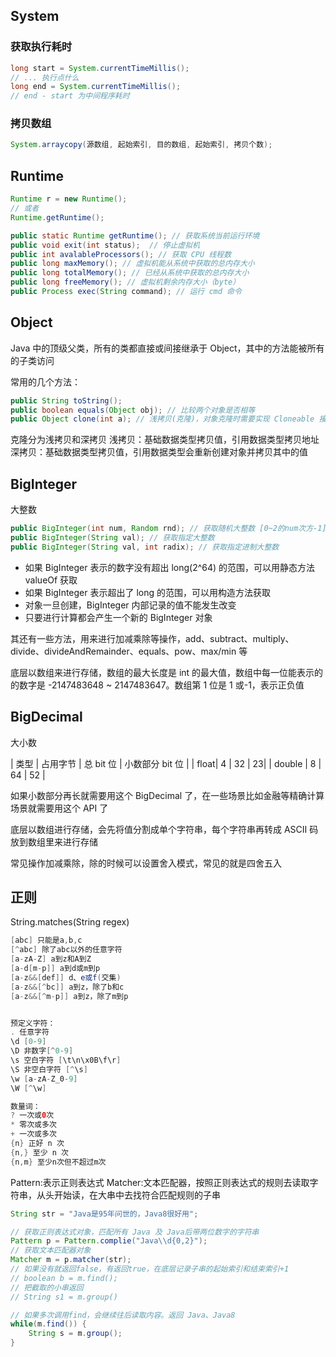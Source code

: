 ## System

### 获取执行耗时

```java
long start = System.currentTimeMillis();
// ... 执行点什么
long end = System.currentTimeMillis();
// end - start 为中间程序耗时
```

### 拷贝数组

```java
System.arraycopy(源数组, 起始索引, 目的数组, 起始索引, 拷贝个数);
```

## Runtime

```java
Runtime r = new Runtime();
// 或者
Runtime.getRuntime();
```

```java
public static Runtime getRuntime(); // 获取系统当前运行环境
public void exit(int status);  // 停止虚拟机
public int avalableProcessors(); // 获取 CPU 线程数
public long maxMemory(); // 虚拟机能从系统中获取的总内存大小
public long totalMemory(); // 已经从系统中获取的总内存大小
public long freeMemory(); // 虚拟机剩余内存大小（byte）
public Process exec(String command); // 运行 cmd 命令
```

## Object

Java 中的顶级父类，所有的类都直接或间接继承于 Object，其中的方法能被所有的子类访问

常用的几个方法：

```java
public String toString();
public boolean equals(Object obj); // 比较两个对象是否相等
public Object clone(int a); // 浅拷贝(克隆)，对象克隆时需要实现 Cloneable 接口，并且需要重写 Clone 方法，然后调用 super.clone()，如果需要深拷贝则需要自己实现或用第三方包
```

克隆分为浅拷贝和深拷贝
浅拷贝：基础数据类型拷贝值，引用数据类型拷贝地址
深拷贝：基础数据类型拷贝值，引用数据类型会重新创建对象并拷贝其中的值

## BigInteger

大整数

```java
public BigInteger(int num, Random rnd); // 获取随机大整数 [0~2的num次方-1]
public BigInteger(String val); // 获取指定大整数
public BigInteger(String val, int radix); // 获取指定进制大整数
```

- 如果 BigInteger 表示的数字没有超出 long(2^64) 的范围，可以用静态方法 valueOf 获取
- 如果 BigInteger 表示超出了 long 的范围，可以用构造方法获取
- 对象一旦创建，BigInteger 内部记录的值不能发生改变
- 只要进行计算都会产生一个新的 BigInteger 对象

其还有一些方法，用来进行加减乘除等操作，add、subtract、multiply、divide、divideAndRemainder、equals、pow、max/min 等

底层以数组来进行存储，数组的最大长度是 int 的最大值，数组中每一位能表示的的数字是 -2147483648 ~ 2147483647。数组第 1 位是 1 或-1，表示正负值

## BigDecimal

大小数

| 类型 | 占用字节 | 总 bit 位 | 小数部分 bit 位 |
| float| 4 | 32 | 23|
| double | 8 | 64 | 52 |

如果小数部分再长就需要用这个 BigDecimal 了，在一些场景比如金融等精确计算场景就需要用这个 API 了

底层以数组进行存储，会先将值分割成单个字符串，每个字符串再转成 ASCⅡ 码放到数组里来进行存储

常见操作加减乘除，除的时候可以设置舍入模式，常见的就是四舍五入

## 正则

String.matches(String regex)

```java
[abc] 只能是a,b,c
[^abc] 除了abc以外的任意字符
[a-zA-Z] a到z和A到Z
[a-d[m-p]] a到d或m到p
[a-z&&[def]] d、e或f(交集)
[a-z&&[^bc]] a到z，除了b和c
[a-z&&[^m-p]] a到z，除了m到p


预定义字符：
. 任意字符
\d [0-9]
\D 非数字[^0-9]
\s 空白字符 [\t\n\x0B\f\r]
\S 非空白字符 [^\s]
\w [a-zA-Z_0-9]
\W [^\w]

数量词：
? 一次或0次
* 零次或多次
+ 一次或多次
{n} 正好 n 次
{n,} 至少 n 次
{n,m} 至少n次但不超过m次
```

Pattern:表示正则表达式
Matcher:文本匹配器，按照正则表达式的规则去读取字符串，从头开始读，在大串中去找符合匹配规则的子串

```java
String str = "Java是95年问世的，Java8很好用";

// 获取正则表达式对象，匹配所有 Java 及 Java后带两位数字的字符串
Pattern p = Pattern.complie("Java\\d{0,2}");
// 获取文本匹配器对象
Matcher m = p.matcher(str);
// 如果没有就返回false，有返回true，在底层记录子串的起始索引和结束索引+1
// boolean b = m.find();
// 把截取的小串返回
// String s1 = m.group()

// 如果多次调用find，会继续往后读取内容。返回 Java、Java8
while(m.find()) {
    String s = m.group(); 
}
```
